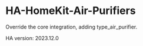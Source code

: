 # HA-HomeKit-Air-Purifiers

Override the core integration, adding type_air_purifier.

HA version: 2023.12.0
